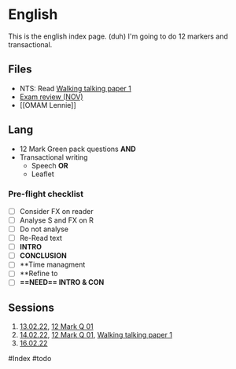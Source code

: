 # English
This is the english index page. (duh)
I'm going to do 12 markers and transactional.


## Files
* NTS: Read [Walking talking paper 1](Walking%20talking%20paper%201.md)
* [Exam review (NOV)](Pasted%20image%2020220216130954.png)
* [[OMAM Lennie]]

## Lang
* 12 Mark Green pack questions **AND**
* Transactional writing
	* Speech **OR**
	* Leaflet

### Pre-flight checklist 
- [ ] Consider FX on reader
- [ ] Analyse S and FX on R
- [ ] Do not analyse
- [ ] Re-Read text
- [ ] **INTRO**
- [ ] **CONCLUSION**
- [ ] **Time managment
- [ ] **Refine to
- [ ] **==NEED== INTRO & CON**

## Sessions
1. [13.02.22](13.02.22.md), [12 Mark Q 01](12%20Mark%20Q%2001.md)
2. [14.02.22](14.02.22.md), [12 Mark Q 01](12%20Mark%20Q%2001.md), [Walking talking paper 1](Walking%20talking%20paper%201.md)
3. [16.02.22](16.02.22.md)

#Index #todo
